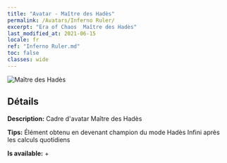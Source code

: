 ```yaml
---
title: "Avatar - Maître des Hadès"
permalink: /Avatars/Inferno Ruler/
excerpt: "Era of Chaos  Maître des Hadès"
last_modified_at: 2021-06-15
locale: fr
ref: "Inferno Ruler.md"
toc: false
classes: wide
---
```

 ![Maître des Hadès](/images/a/avatarFrame_58.png)

## Détails

 **Description:** Cadre d'avatar Maître des Hadès 

 **Tips:** Élément obtenu en devenant champion du mode Hadès Infini après les calculs quotidiens 

 **Is available:**  + 

